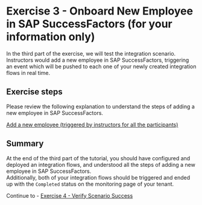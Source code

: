 # Exercise 3 - Onboard New Employee in SAP SuccessFactors (for your information only)

In the third part of the exercise, we will test the integration scenario. Instructors would add a new employee in SAP SuccessFactors, triggering an event which will be pushed to each one of your newly created integration flows in real time.

## Exercise steps

Please review the following explanation to understand the steps of adding a new employee in SAP SuccessFactors.

[Add a new employee (triggered by instructors for all the participants)](ex31)

## Summary

At the end of the third part of the tutorial, you should have configured and deployed an integration flows, and understood all the steps of adding a new employee in SAP SuccessFactors.
<br>Additionally, both of your integration flows should be triggered and ended up with the `Completed` status on the monitoring page of your tenant.

Continue to - [Exercise 4 - Verify Scenario Success](/exercises/ex4/README.md)
